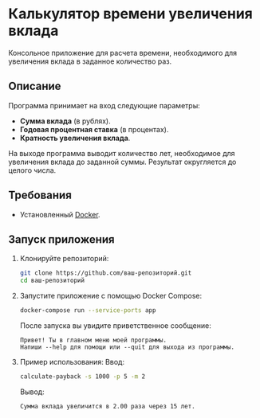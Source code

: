 # Калькулятор времени увеличения вклада

Консольное приложение для расчета времени, необходимого для увеличения вклада в заданное количество раз.

## Описание

Программа принимает на вход следующие параметры:
- **Сумма вклада** (в рублях).
- **Годовая процентная ставка** (в процентах).
- **Кратность увеличения вклада**.

На выходе программа выводит количество лет, необходимое для увеличения вклада до заданной суммы. Результат округляется до целого числа.

## Требования

- Установленный [Docker](https://docs.docker.com/get-started/get-docker/).

## Запуск приложения

1. Клонируйте репозиторий:
   ```bash
   git clone https://github.com/ваш-репозиторий.git
   cd ваш-репозиторий
   ```
2. Запустите приложение с помощью Docker Compose:
    ```bash
   docker-compose run --service-ports app
   ```
   После запуска вы увидите приветственное сообщение:
    ```
    Привет! Ты в главном меню моей программы.
    Напиши --help для помощи или --quit для выхода из программы.
    ```
3. Пример использования:
    Ввод:
    ```bash
   calculate-payback -s 1000 -p 5 -m 2
   ```
    Вывод:
    ```
   Сумма вклада увеличится в 2.00 раза через 15 лет.
    ```